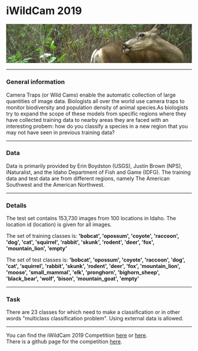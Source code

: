 # iWildCam 2019

![alt](https://github.com/OldBonhart/iWildCam-2019/blob/master/header.png)

---
### General information
Camera Traps (or Wild Cams) enable the automatic collection of large quantities of image data. Biologists all over the world use camera traps to monitor biodiversity and population density of animal species.As biologists try to expand the scope of these models from specific regions where they have collected training data to nearby areas they are faced with an interesting probem: how do you classify a species in a new region that you may not have seen in previous training data?

---
### Data
Data is primarily provided by Erin Boydston (USGS), Justin Brown (NPS), iNaturalist, and the Idaho Department of Fish and Game (IDFG).
The training data and test data are from different regions, namely The American Southwest and the American Northwest.

---

### Details
The test set contains 153,730 images from 100 locations in Idaho. The location id (location) is given for all images.

The set of training classes is: **'bobcat', 'opossum', 'coyote', 'raccoon', 'dog', 'cat', 'squirrel', 'rabbit', 'skunk', 'rodent', 'deer', 'fox', 'mountain_lion', 'empty'**

The set of test classes is: **'bobcat', 'opossum', 'coyote', 'raccoon', 'dog', 'cat', 'squirrel', 'rabbit', 'skunk', 'rodent', 'deer', 'fox', 'mountain_lion', 'moose', 'small_mammal', 'elk', 'pronghorn', 'bighorn_sheep', 'black_bear', 'wolf', 'bison', 'mountain_goat', 'empty'**

---

### Task
There are 23 classes for which need to make a classification 
or in other words "multiclass classification problem". Using external data is allowed.

---

You can find the iWildCam 2019 Competition [here](https://www.kaggle.com/c/iwildcam-2019-fgvc6) or [here](https://sites.google.com/view/fgvc6/competitions/iwildcam-2019).<br/>There is a github page for the competition [here](https://github.com/visipedia/iwildcam_comp).

